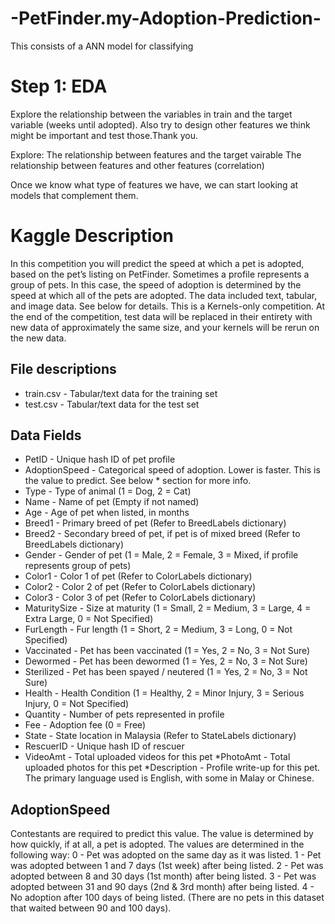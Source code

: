 # -PetFinder.my-Adoption-Prediction-
This consists of a ANN model for classifying

# Step 1: EDA
Explore the relationship between the variables in train and the target variable (weeks until adopted). Also try to design other features we think might be important and test those.Thank you.

Explore:
The relationship between features and the target vairable
The relationship between features and other features (correlation)

Once we know what type of features we have, we can start looking at models that complement them.

# Kaggle Description

In this competition you will predict the speed at which a pet is adopted, based on the pet’s listing on PetFinder. Sometimes a profile represents a group of pets. In this case, the speed of adoption is determined by the speed at which all of the pets are adopted. The data included text, tabular, and image data. See below for details. 
This is a Kernels-only competition. At the end of the competition, test data will be replaced in their entirety with new data of approximately the same size, and your kernels will be rerun on the new data.

## File descriptions

* train.csv - Tabular/text data for the training set
* test.csv - Tabular/text data for the test set
## Data Fields

* PetID - Unique hash ID of pet profile
* AdoptionSpeed - Categorical speed of adoption. Lower is faster. This is the value to predict. See below * section for more info.
* Type - Type of animal (1 = Dog, 2 = Cat)
* Name - Name of pet (Empty if not named)
* Age - Age of pet when listed, in months
* Breed1 - Primary breed of pet (Refer to BreedLabels dictionary)
* Breed2 - Secondary breed of pet, if pet is of mixed breed (Refer to BreedLabels dictionary)
* Gender - Gender of pet (1 = Male, 2 = Female, 3 = Mixed, if profile represents group of pets)
* Color1 - Color 1 of pet (Refer to ColorLabels dictionary)
* Color2 - Color 2 of pet (Refer to ColorLabels dictionary)
* Color3 - Color 3 of pet (Refer to ColorLabels dictionary)
* MaturitySize - Size at maturity (1 = Small, 2 = Medium, 3 = Large, 4 = Extra Large, 0 = Not Specified)
* FurLength - Fur length (1 = Short, 2 = Medium, 3 = Long, 0 = Not Specified)
* Vaccinated - Pet has been vaccinated (1 = Yes, 2 = No, 3 = Not Sure)
* Dewormed - Pet has been dewormed (1 = Yes, 2 = No, 3 = Not Sure)
* Sterilized - Pet has been spayed / neutered (1 = Yes, 2 = No, 3 = Not Sure)
* Health - Health Condition (1 = Healthy, 2 = Minor Injury, 3 = Serious Injury, 0 = Not Specified)
* Quantity - Number of pets represented in profile
* Fee - Adoption fee (0 = Free)
* State - State location in Malaysia (Refer to StateLabels dictionary)
* RescuerID - Unique hash ID of rescuer
* VideoAmt - Total uploaded videos for this pet
*PhotoAmt - Total uploaded photos for this pet
*Description - Profile write-up for this pet. The primary language used is English, with some in Malay or Chinese.

## AdoptionSpeed

Contestants are required to predict this value. The value is determined by how quickly, if at all, a pet is adopted. The values are determined in the following way: 
0 - Pet was adopted on the same day as it was listed. 
1 - Pet was adopted between 1 and 7 days (1st week) after being listed. 
2 - Pet was adopted between 8 and 30 days (1st month) after being listed. 
3 - Pet was adopted between 31 and 90 days (2nd & 3rd month) after being listed. 
4 - No adoption after 100 days of being listed. (There are no pets in this dataset that waited between 90 and 100 days).
